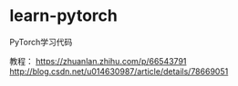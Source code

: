 # learn-pytorch
PyTorch学习代码

教程：
https://zhuanlan.zhihu.com/p/66543791
http://blog.csdn.net/u014630987/article/details/78669051
